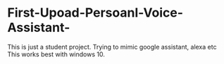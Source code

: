 # First-Upoad-Persoanl-Voice-Assistant-
This is just a student project. Trying to mimic google assistant, alexa etc
This works best with windows 10.

